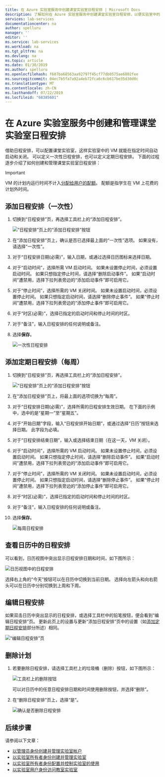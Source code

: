 ```yaml
---
title: 在 Azure 实验室服务中创建课堂实验室日程安排 | Microsoft Docs
description: 了解如何在 Azure 实验室服务中创建课堂实验室日程安排，以便实验室中的 VM 能够在指定时间启动和关闭。
services: lab-services
documentationcenter: na
author: spelluru
manager: ''
editor: ''
ms.service: lab-services
ms.workload: na
ms.tgt_pltfrm: na
ms.devlang: na
ms.topic: article
ms.date: 01/30/2019
ms.author: spelluru
ms.openlocfilehash: f607ba68563aa92797f45cf77db0575ae6802fee
ms.sourcegitcommit: 04ec7b5fa7a92a4eb72fca6c6cb617be35d30d0c
ms.translationtype: MT
ms.contentlocale: zh-CN
ms.lasthandoff: 07/22/2019
ms.locfileid: "68385601"
---
```

# <a name="create-and-manage-schedules-for-classroom-labs-in-azure-lab-services"></a>在 Azure 实验室服务中创建和管理课堂实验室日程安排 
借助日程安排，可以配置课堂实验室，这样实验室中的 VM 就能在指定时间自动启动和关闭。 可以定义一次性日程安排，也可以定义定期日程安排。 下面的过程逐步介绍了如何创建和管理课堂实验室日程安排： 

> [!IMPORTANT]
> VM 的计划内运行时间不计入[分配给用户的配额](how-to-configure-student-usage.md#set-quotas-for-users)。 配额是指学生在 VM 上花费的计划外时间。 

## <a name="add-a-schedule-once"></a>添加日程安排（一次性）

1. 切换到“日程安排”页，再选择工具栏上的“添加日程安排”。 

    ![“日程安排”页上的“添加日程安排”按钮](../media/how-to-create-schedules/add-schedule-button.png)
2. 在“添加日程安排”页上，确认是否已选择最上面的“一次性”选项。 如果没有，请选择“一次性”。 
3. 对于“日程安排日期(必需)”，输入日期，或通过选择日历图标来选择日期。 
4. 对于“启动时间”，选择所需 VM 启动时间。 如果未设置停止时间，必须设置启动时间。 如果只想指定停止时间，请选择“删除启动事件”。 如果“启动时间”遭禁用，选择下拉列表旁边的“添加启动事件”即可启用它。 
5. 对于“停止时间”，选择所需的 VM 关闭时间。 如果未设置启动时间，必须设置停止时间。 如果只想指定启动时间，请选择“删除停止事件”。 如果“停止时间”遭禁用，选择下拉列表旁边的“添加停止事件”即可启用它。
6. 对于“时区(必需)”，选择已指定的启动时间和停止时间的时区。 
7. 对于“备注”，输入日程安排的任何说明或备注。 
8. 选择**保存**。 

    ![一次性日程安排](../media/how-to-create-schedules/add-schedule-page.png)

## <a name="add-a-recurring-schedule-weekly"></a>添加定期日程安排（每周）

1. 切换到“日程安排”页，再选择工具栏上的“添加日程安排”。 

    ![“日程安排”页上的“添加日程安排”按钮](../media/how-to-create-schedules/add-schedule-button.png)
2. 在“添加日程安排”页上，将最上面的选项切换为“每周”。 
3. 对于“日程安排日期(必需)”，选择所需的日程安排生效日期。 在下面的示例中，选中的是“星期一”至“星期五”。 
4. 对于“开始日期”字段，输入“日程安排开始日期”，或通过选择“日历”按钮来选择日期。 此字段为必填。 
5. 对于“日程安排结束日期”，输入或选择结束日期（在这一天，VM 关闭）。 
6. 对于“启动时间”，选择所需的 VM 启动时间。 如果未设置停止时间，必须设置启动时间。 如果只想指定停止时间，请选择“删除启动事件”。 如果“启动时间”遭禁用，选择下拉列表旁边的“添加启动事件”即可启用它。 
7. 对于“停止时间”，选择所需的 VM 关闭时间。 如果未设置启动时间，必须设置停止时间。 如果只想指定启动时间，请选择“删除停止事件”。 如果“停止时间”遭禁用，选择下拉列表旁边的“添加停止事件”即可启用它。
8. 对于“时区(必需)”，选择已指定的启动时间和停止时间的时区。  
9. 对于“备注”，输入日程安排的任何说明或备注。 
10. 选择**保存**。 

    ![每周日程安排](../media/how-to-create-schedules/add-schedule-page-weekly.png)

## <a name="view-schedules-in-calendar"></a>查看日历中的日程安排
可以看到，日历视图中突出显示日程安排日期和时间，如下图所示：

![日历视图中的日程安排](../media/how-to-create-schedules/schedules-in-calendar.png)

选择右上角的“今天”按钮可以在日历中切换到当前日期。 选择向左箭头和向右箭头可以在日历中分别切换到上周和下周。 

## <a name="edit-a-schedule"></a>编辑日程安排
如果双击日历中突出显示的日程安排，或选择工具栏中的铅笔按钮，便会看到“编辑日程安排”页。 更新此页上的设置与更新“添加日程安排”页中的设置（如[添加定期日程安排](#add-a-recurring-schedule-weekly)部分所述）相同。 

![“编辑日程安排”页](../media/how-to-create-schedules/edit-schedule-page.png)

## <a name="delete-a-schedule"></a>删除计划

1. 若要删除日程安排，请选择工具栏上的垃圾桶（删除）按钮，如下图所示：

    ![工具栏上的删除按钮](../media/how-to-create-schedules/delete-schedule-button.png)

    可以对日历中的任意日程安排日期和时间使用删除按钮，并选择“删除”。 
2. 在“删除日程安排”页上，选择“是”。

    ![确认是否删除日程安排](../media/how-to-create-schedules/delete-schedules-confirmation.png)




## <a name="next-steps"></a>后续步骤
请参阅以下文章：

- [以管理员身份创建并管理实验室帐户](how-to-manage-lab-accounts.md)
- [以实验室所有者身份创建并管理实验室](how-to-manage-classroom-labs.md)
- [以实验室所有者身份配置并控制实验室的使用](how-to-configure-student-usage.md)
- [以实验室用户身份访问教室实验室](how-to-use-classroom-lab.md)

